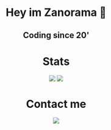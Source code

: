 <div align="center">

  # Hey im Zanorama 👋
  ## Coding since 20'

  # Stats
  ![](https://komarev.com/ghpvc/?username=Zanorama&color=blueviolet)
  ![](https://github-readme-stats.vercel.app/api?username=Zanorama&show_icons=true&theme=radical)

  # Contact me
  <img src="https://discord.c99.nl/widget/theme-4/1027088799060209755.png"></img>
